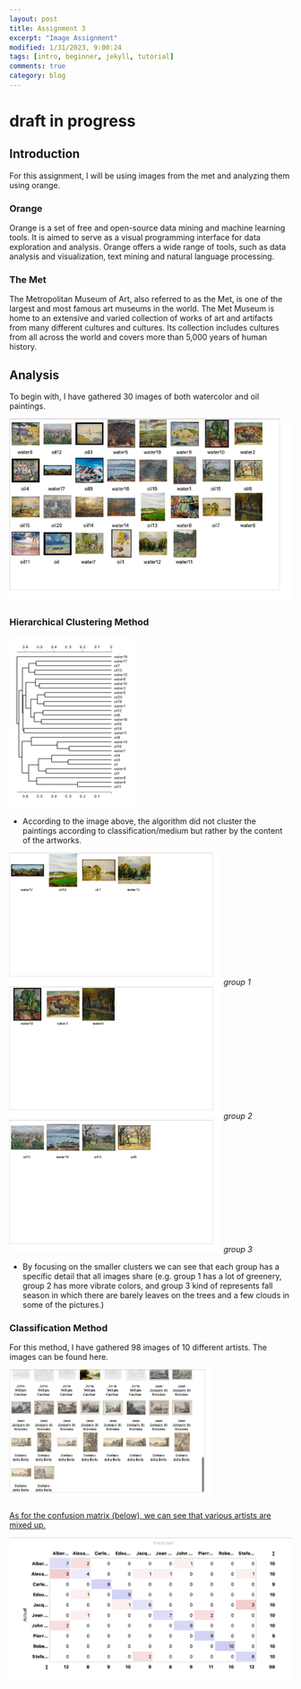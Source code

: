 ```yaml
---
layout: post
title: Assignment 3
excerpt: "Image Assignment"
modified: 1/31/2023, 9:00:24
tags: [intro, beginner, jekyll, tutorial]
comments: true
category: blog
---
```


# draft in progress 

## Introduction
For this assignment, I will be using images from the met and analyzing them using orange. 

### Orange
Orange is a set of free and open-source data mining and machine learning tools. It is aimed to serve as a visual programming interface for data exploration and analysis. Orange offers a wide range of tools, such as data analysis and visualization, text mining and natural language processing. 

### The Met 
The Metropolitan Museum of Art, also referred to as the Met, is one of the largest and most famous art museums in the world. The Met Museum is home to an extensive and varied collection of works of art and artifacts from many different cultures and cultures. Its collection includes cultures from all across the world and covers more than 5,000 years of human history. 

## Analysis
To begin with, I have gathered 30 images of both watercolor and oil paintings. 

<img src="/assets/orange1.png" style="zoom:100%"/>

### Hierarchical Clustering Method

<img src="/assets/clustering.png" style="zoom:50%"/>

- According to the image above, the algorithm did not cluster the paintings according to classification/medium but rather by the content of the artworks.

<img src="/assets/group1.png" style="zoom:50%"/>
<em> group 1 </em>

<img src="/assets/group2.png" style="zoom:50%"/>
<em> group 2 </em>

<img src="/assets/groupp3.png" style="zoom:50%"/>
<em> group 3 </em>

- By focusing on the smaller clusters we can see that each group has a specific detail that all images share (e.g. group 1 has a lot of greenery, group 2 has more vibrate colors, and group 3 kind of represents fall season in which there are barely leaves on the trees and a few clouds in some of the pictures.)

### Classification Method

For this method, I have gathered 98 images of 10 different artists. The images can be found here. <a href="https://drive.google.com/drive/folders/1Rt80kFvDdTnjLp4qRm4c5c1YhGHA2HsC?usp=share_link">

<img src="/assets/photo.png" style="zoom:50%"/>

As for the confusion matrix (below), we can see that various artists are mixed up. 

<img src="/assets/confusion.png" style="zoom:50%"/>

